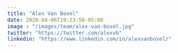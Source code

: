 ```yaml
---
title: "Alex Van Boxel"
date: 2020-04-06T19:23:58-05:00
image : "/images/team/alex-van-boxel.jpg"
twitter: "https://twitter.com/alexvb"
linkedin: "https://www.linkedin.com/in/alexvanboxel/"
---
```


